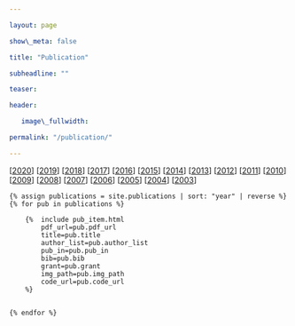 ```yaml
---

layout: page

show\_meta: false

title: "Publication"

subheadline: ""

teaser: 

header:

   image\_fullwidth: 

permalink: "/publication/"

---
```


[[2020][1]] [[2019][2]] [[2018][3]] [[2017][4]] [[2016][5]] [[2015][6]] [[2014][7]] [[2013][8]] [[2012][9]]
[[2011][10]] [[2010][11]] [[2009][12]] [[2008][13]] [[2007][14]] [[2006][15]] [[2005][16]] [[2004][17]] [[2003][18]]

<div class="">

    {% assign publications = site.publications | sort: "year" | reverse %}
    {% for pub in publications %}

        {%  include pub_item.html 
            pdf_url=pub.pdf_url
            title=pub.title
            author_list=pub.author_list
            pub_in=pub.pub_in
            bib=pub.bib
            grant=pub.grant
            img_path=pub.img_path
            code_url=pub.code_url
        %}    


    {% endfor %}


</div>


[1]:	/publication/#2020
[2]:	/publication/#2019
[3]:    /publication/#2018
[4]:    /publication/#2017
[5]:    /publication/#2016
[6]:    /publication/#2015
[7]:    /publication/#2014
[8]:    /publication/#2013
[9]:    /publication/#2012
[10]:    /publication/#2011
[11]:    /publication/#2010
[12]:    /publication/#2009
[13]:    /publication/#2008
[14]:    /publication/#2007
[15]:    /publication/#2006
[16]:    /publication/#2005
[17]:    /publication/#2004
[18]:    /publication/#2003